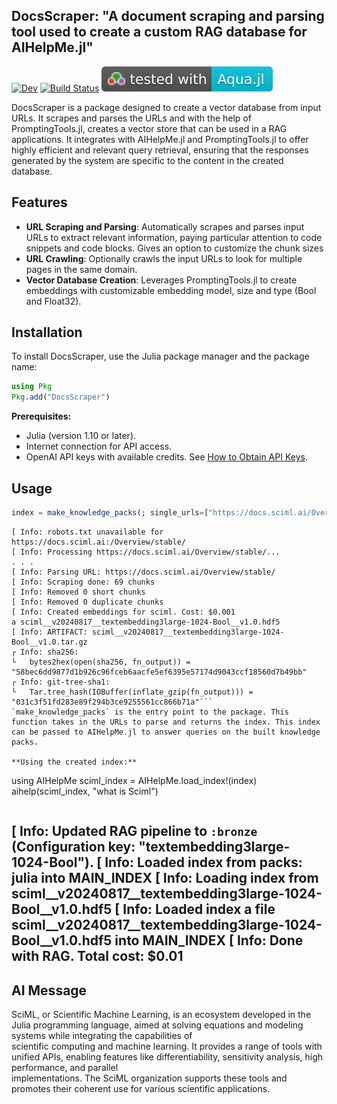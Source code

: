 
## DocsScraper: "A document scraping and parsing tool used to create a custom RAG database for AIHelpMe.jl"
[![Dev](https://img.shields.io/badge/docs-dev-blue.svg)](https://splendidbug.github.io/DocsScraper.jl/dev/) [![Build Status](https://github.com/splendidbug/DocsScraper.jl/actions/workflows/CI.yml/badge.svg?branch=main)](https://github.com/splendidbug/DocsScraper.jl/actions/workflows/CI.yml?query=branch%3Amain) [![Aqua](https://raw.githubusercontent.com/JuliaTesting/Aqua.jl/master/badge.svg)](https://github.com/JuliaTesting/Aqua.jl)


DocsScraper is a package designed to create a vector database from input URLs. It scrapes and parses the URLs and with the help of PromptingTools.jl, creates a vector store that can be used in a RAG applications. It integrates with AIHelpMe.jl and PromptingTools.jl to offer highly efficient and relevant query retrieval, ensuring that the responses generated by the system are specific to the content in the created database.

## Features

- **URL Scraping and Parsing**: Automatically scrapes and parses input URLs to extract relevant information, paying particular attention to code snippets and code blocks. Gives an option to customize the chunk sizes
- **URL Crawling**: Optionally crawls the input URLs to look for multiple pages in the same domain.
- **Vector Database Creation**: Leverages PromptingTools.jl to create embeddings with customizable embedding model, size and type (Bool and Float32). 

## Installation

To install DocsScraper, use the Julia package manager and the package name:

```julia
using Pkg
Pkg.add("DocsScraper")
```


**Prerequisites:**

- Julia (version 1.10 or later).
- Internet connection for API access.
- OpenAI API keys with available credits. See [How to Obtain API Keys](#how-to-obtain-api-keys).


## Usage
```julia
index = make_knowledge_packs(; single_urls=["https://docs.sciml.ai/Overview/stable/"], index_name="sciml", embedding_size=1024)
```
```
[ Info: robots.txt unavailable for https://docs.sciml.ai:/Overview/stable/
[ Info: Processing https://docs.sciml.ai/Overview/stable/...
. . .
[ Info: Parsing URL: https://docs.sciml.ai/Overview/stable/
[ Info: Scraping done: 69 chunks
[ Info: Removed 0 short chunks
[ Info: Removed 0 duplicate chunks
[ Info: Created embeddings for sciml. Cost: $0.001
a sciml__v20240817__textembedding3large-1024-Bool__v1.0.hdf5
[ Info: ARTIFACT: sciml__v20240817__textembedding3large-1024-Bool__v1.0.tar.gz
┌ Info: sha256: 
└   bytes2hex(open(sha256, fn_output)) = "58bec6dd9877d1b926c96fceb6aacfe5ef6395e57174d9043ccf18560d7b49bb"
┌ Info: git-tree-sha1: 
└   Tar.tree_hash(IOBuffer(inflate_gzip(fn_output))) = "031c3f51fd283e89f294b3ce9255561cc866b71a"```
`make_knowledge_packs` is the entry point to the package. This function takes in the URLs to parse and returns the index. This index can be passed to AIHelpMe.jl to answer queries on the built knowledge packs.

**Using the created index:**
```
using AIHelpMe
sciml_index = AIHelpMe.load_index!(index)
aihelp(sciml_index, "what is Sciml")
```
```
[ Info: Updated RAG pipeline to `:bronze` (Configuration key: "textembedding3large-1024-Bool").
[ Info: Loaded index from packs: julia into MAIN_INDEX
[ Info: Loading index from sciml__v20240817__textembedding3large-1024-Bool__v1.0.hdf5
[ Info: Loaded index a file sciml__v20240817__textembedding3large-1024-Bool__v1.0.hdf5 into MAIN_INDEX
[ Info: Done with RAG. Total cost: $0.01
--------------------
AI Message
--------------------
SciML, or Scientific Machine Learning, is an ecosystem developed in the Julia programming language, aimed at solving equations and modeling systems while integrating the capabilities of      
scientific computing and machine learning. It provides a range of tools with unified APIs, enabling features like differentiability, sensitivity analysis, high performance, and parallel      
implementations. The SciML organization supports these tools and promotes their coherent use for various scientific applications.
```
